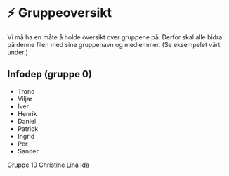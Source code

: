 # ⚡ Gruppeoversikt

Vi må ha en måte å holde oversikt over gruppene på. Derfor skal alle bidra på denne filen med sine gruppenavn og medlemmer. (Se eksempelet vårt under.)

## Infodep (gruppe 0)
- Trond
- Viljar
- Iver
- Henrik
- Daniel
- Patrick
- Ingrid
- Per
- Sander

Gruppe 10
Christine 
Lina
Ida